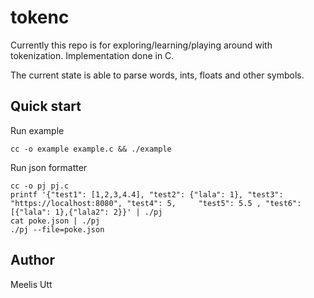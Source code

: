 # tokenc

Currently this repo is for exploring/learning/playing around with tokenization.
Implementation done in C.

The current state is able to parse words, ints, floats and other symbols.

## Quick start

Run example 
```{.sh}
cc -o example example.c && ./example
```

Run json formatter

```{.sh}
cc -o pj pj.c
printf '{"test1": [1,2,3,4.4], "test2": {"lala": 1}, "test3": "https://localhost:8080", "test4": 5, 	"test5": 5.5 , "test6":     [{"lala": 1},{"lala2": 2}}' | ./pj
cat poke.json | ./pj
./pj --file=poke.json
```


## Author

Meelis Utt